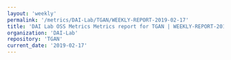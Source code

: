 ```yaml
---
layout: 'weekly'
permalink: '/metrics/DAI-Lab/TGAN/WEEKLY-REPORT-2019-02-17'
title: 'DAI Lab OSS Metrics Metrics report for TGAN | WEEKLY-REPORT-2019-02-17'
organization: 'DAI-Lab'
repository: 'TGAN'
current_date: '2019-02-17'
---
```

